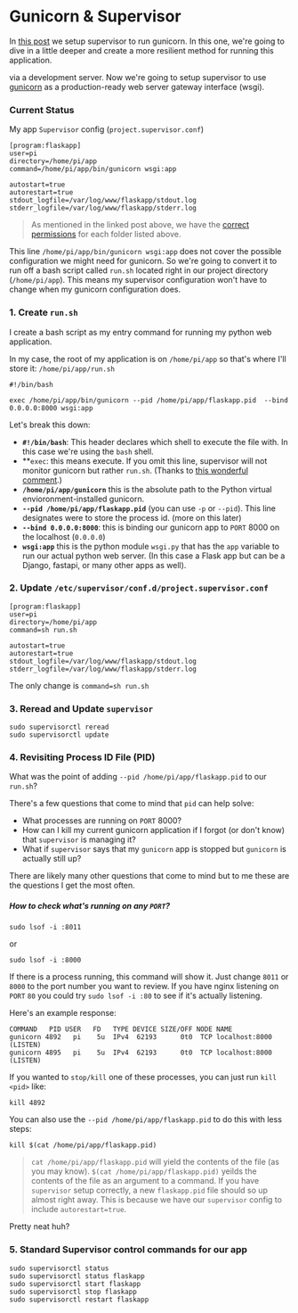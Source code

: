 # Gunicorn & Supervisor

In [this post](https://github.com/codingforentrepreneurs/Pi-Awesome/blob/main/how-tos/Supervisor%20as%20a%20Background%20Service%20Manager.md) we setup supervisor to run gunicorn. In this one, we're going to dive in a little deeper and create a more resilient method for running this application.



via a development server. Now we're going to setup supervisor to use [gunicorn]() as a production-ready web server gateway interface (wsgi).

### Current Status

My app `Supervisor` config (`project.supervisor.conf`)
```
[program:flaskapp]
user=pi
directory=/home/pi/app
command=/home/pi/app/bin/gunicorn wsgi:app
 
autostart=true
autorestart=true
stdout_logfile=/var/log/www/flaskapp/stdout.log
stderr_logfile=/var/log/www/flaskapp/stderr.log
```
> As mentioned in the linked post above, we have the [correct permissions](https://github.com/codingforentrepreneurs/Pi-Awesome/blob/main/how-tos/User%20Group%20Permissions.md) for each folder listed above.

This line `/home/pi/app/bin/gunicorn wsgi:app` does not cover the possible configuration we might need for gunicorn. So we're going to convert it to run off a bash script called `run.sh` located right in our project directory (`/home/pi/app`). This means my supervisor configuration won't have to change when my gunicorn configuration does. 


### 1. Create `run.sh`
I create a bash script as my entry command for running my python web application.

In my case, the root of my application is on `/home/pi/app` so that's where I'll store it: `/home/pi/app/run.sh`

```
#!/bin/bash

exec /home/pi/app/bin/gunicorn --pid /home/pi/app/flaskapp.pid  --bind 0.0.0.0:8000 wsgi:app
```
Let's break this down:

- **`#!/bin/bash`**: This header declares which shell to execute the file with. In this case we're using the `bash` shell. 
- **`exec`: this means execute. If you omit this line, supervisor will not monitor gunicorn but rather `run.sh`. (Thanks to [this wonderful comment](https://github.com/benoitc/gunicorn/issues/520#issuecomment-48244743).)
- **`/home/pi/app/gunicorn`** this is the absolute path to the Python virtual envioronment-installed gunicorn.
- **`--pid /home/pi/app/flaskapp.pid`** (you can use `-p` or `--pid`). This line designates were to store the process id. (more on this later)
- **`--bind 0.0.0.0:8000`**: this is binding our gunicorn app to `PORT` 8000 on the localhost (`0.0.0.0`)
- **`wsgi:app`** this is the python module `wsgi.py` that has the `app` variable to run our actual python web server. (In this case a Flask app but can be a Django, fastapi, or many other apps as well).



### 2. Update `/etc/supervisor/conf.d/project.supervisor.conf`
```
[program:flaskapp]
user=pi
directory=/home/pi/app
command=sh run.sh
 
autostart=true
autorestart=true
stdout_logfile=/var/log/www/flaskapp/stdout.log
stderr_logfile=/var/log/www/flaskapp/stderr.log
```
The only change is `command=sh run.sh`


### 3. Reread and Update `supervisor`

```
sudo supervisorctl reread
sudo supervisorctl update
```

### 4. Revisiting Process ID File (PID) 
What was the point of adding `--pid /home/pi/app/flaskapp.pid` to our `run.sh`?

There's a few questions that come to mind that `pid` can help solve:

- What processes are running on `PORT` 8000?
- How can I kill my current gunicorn application if I forgot (or don't know) that `supervisor` is managing it?
- What if `supervisor` says that my `gunicorn` app is stopped but `gunicorn` is actually still up?

There are likely many other questions that come to mind but to me these are the questions I get the most often.

##### How to check what's running on any `PORT`?
```
sudo lsof -i :8011
```
or 
```
sudo lsof -i :8000
```
If there is a process running, this command will show it. Just change `8011` or `8000` to the port number you want to review. If you have nginx listening on `PORT` `80` you could try `sudo lsof -i :80` to see if it's actually listening.

Here's an example response:

```
COMMAND   PID USER   FD   TYPE DEVICE SIZE/OFF NODE NAME
gunicorn 4892   pi    5u  IPv4  62193      0t0  TCP localhost:8000 (LISTEN)
gunicorn 4895   pi    5u  IPv4  62193      0t0  TCP localhost:8000 (LISTEN)
```
If you wanted to `stop/kill` one of these processes, you can just run `kill <pid>` like:

```
kill 4892
```

You can also use the `--pid /home/pi/app/flaskapp.pid` to do this with less steps:

```
kill $(cat /home/pi/app/flaskapp.pid)
```
> `cat /home/pi/app/flaskapp.pid` will yield the contents of the file (as you may know). `$(cat /home/pi/app/flaskapp.pid)` yeilds the contents of the file as an argument to a command.
If you have `supervisor` setup correctly, a new `flaskapp.pid` file should so up almost right away. This is because we have our `supervisor` config to include `autorestart=true`.

Pretty neat huh?

### 5. Standard Supervisor control commands for our app

```
sudo supervisorctl status 
sudo supervisorctl status flaskapp
sudo supervisorctl start flaskapp
sudo supervisorctl stop flaskapp
sudo supervisorctl restart flaskapp
```
